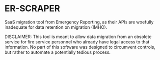 # ER-SCRAPER

SaaS migration tool from Emergency Reporting, as their APIs are woefully inadequate for data retention on migration (IMHO).

DISCLAIMER: This tool is meant to allow data migration from an obsolete service for fire service personnel who already have legal access to that information. No part of this software was designed to circumvent controls, but rather to automate a potentially tedious process.

